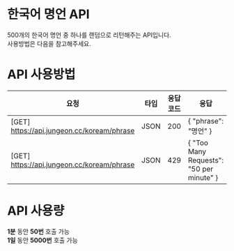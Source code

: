# 한국어 명언 API
500개의 한국어 명언 중 하나를 랜덤으로 리턴해주는 API입니다.
<br>사용방법은 다음을 참고해주세요.</br>

# API 사용방법
|요청|타입|응답코드|응답
|------|----|---|---------------|
|[GET] https://api.jungeon.cc/koream/phrase |JSON|200|{ "phrase": "명언" }|
|[GET] https://api.jungeon.cc/koream/phrase |JSON|429|{ "Too Many Requests": "50 per minute" }|

# API 사용량
<b>1분</b> 동안 <b>50번</b> 호출 가능
<br><b>1일</b> 동안 <b>5000번</b> 호출 가능</br>
